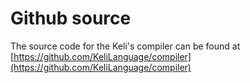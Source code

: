 # Github source

The source code for the Keli's compiler can be found at [https://github.com/KeliLanguage/compiler](https://github.com/KeliLanguage/compiler)

